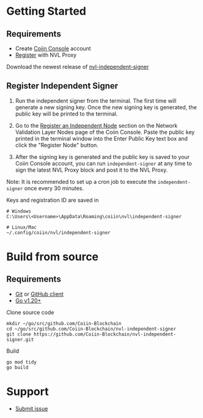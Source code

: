 # Getting Started

## Requirements
* Create [Coiin Console](https://coiin.io/console) account
* [Register](https://coiin.io/console/verificationnodes) with NVL Proxy

Download the newest release of [nvl-independent-signer](https://github.com/Coiin-Blockchain/nvl-independent-signer/releases)

## Register Independent Signer

1. Run the independent signer from the terminal. The first time will generate a new signing key. Once the new signing key is generated, the public key will be printed to the terminal.

2. Go to the [Register an Independent Node](https://coiin.io/console/verificationnodes) section on the Network Validation Layer Nodes page of the Coiin Console. Paste the public key printed in the terminal window into the Enter Public Key text box and click the "Register Node" button.

3. After the signing key is generated and the public key is saved to your Coiin Console account, you can run `independent-signer` at any time to sign the latest NVL Proxy block and post it to the NVL Proxy.

Note: It is recommended to set up a cron job to execute the `independent-signer` once every 30 minutes.

Keys and registration ID are saved in

    # Windows
    C:\Users\<Username>\AppData\Roaming\coiin\nvl\independent-signer
    
    # Linux/Mac
    ~/.config/coiin/nvl/independent-signer

# Build from source

## Requirements
* [Git](https://git-scm.com/) or [GitHub client](https://desktop.github.com/)
* [Go v1.20+](https://go.dev/dl/)


Clone source code

    mkdir ~/go/src/github.com/Coiin-Blockchain
    cd ~/go/src/github.com/Coiin-Blockchain/nvl-independent-signer
    git clone https://github.com/Coiin-Blockchain/nvl-independent-signer.git

Build

    go mod tidy
    go build

# Support

* [Submit issue](https://github.com/Coiin-Blockchain/nvl-independent-signer/issues)
